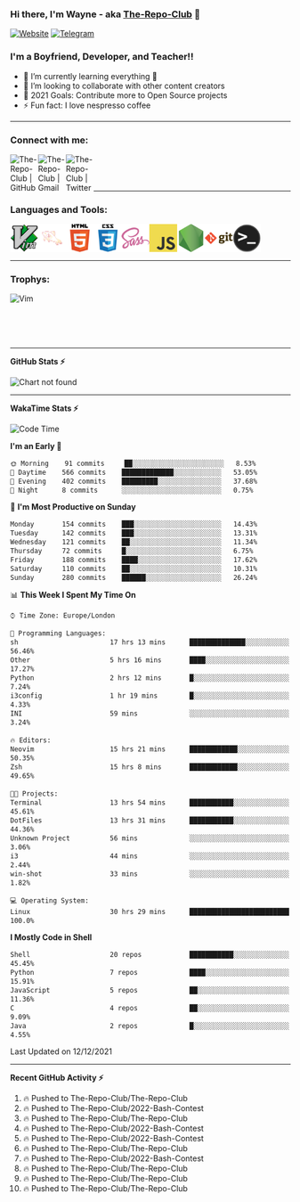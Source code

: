 ### Hi there, I'm Wayne - aka [The-Repo-Club][website] 👋

[![Website](https://img.shields.io/website?label=github.com/The-Repo-Club/&color=orange&style=flat-square&url=https://github.com/The-Repo-Club/)][website]
[![Telegram](https://img.shields.io/badge/Chat%20on-Telegram-orange.svg?color=orange&logo=telegram&style=flat-square)][telegram]

### I'm a Boyfriend, Developer, and Teacher!!

- 🌱 I’m currently learning everything 🤣
- 👯 I’m looking to collaborate with other content creators
- 🥅 2021 Goals: Contribute more to Open Source projects
- ⚡ Fun fact: I love nespresso coffee

---
### Connect with me:

[<img align="left" alt="The-Repo-Club | GitHub" width="50px" src="https://img.icons8.com/nolan/64/github.png" />][website]
[<img align="left" alt="The-Repo-Club | Gmail" width="50px" src="https://img.icons8.com/nolan/64/gmail.png" />][email]
[<img align="left" alt="The-Repo-Club | Twitter" width="50px" src="https://img.icons8.com/nolan/64/telegram-app.png" />][telegram]

[website]: https://github.com/The-Repo-Club/
[email]: mailto:wayne6324@gmail.com
[telegram]: https://t.me/TheRepoClub

<br />
<br />
<br />

---
### Languages and Tools:

<img align="left" alt="Vim" width="50px" src="https://raw.githubusercontent.com/github/explore/80688e429a7d4ef2fca1e82350fe8e3517d3494d/topics/vim/vim.png" />
<img align="left" alt="Fish" width="50px" src="https://raw.githubusercontent.com/github/explore/80688e429a7d4ef2fca1e82350fe8e3517d3494d/topics/fish/fish.png" />
<img align="left" alt="HTML5" width="50px" src="https://raw.githubusercontent.com/github/explore/80688e429a7d4ef2fca1e82350fe8e3517d3494d/topics/html/html.png" />
<img align="left" alt="CSS3" width="50px" src="https://raw.githubusercontent.com/github/explore/80688e429a7d4ef2fca1e82350fe8e3517d3494d/topics/css/css.png" />
<img align="left" alt="Sass" width="50px" src="https://raw.githubusercontent.com/github/explore/80688e429a7d4ef2fca1e82350fe8e3517d3494d/topics/sass/sass.png" />
<img align="left" alt="JavaScript" width="50px" src="https://raw.githubusercontent.com/github/explore/80688e429a7d4ef2fca1e82350fe8e3517d3494d/topics/javascript/javascript.png" />
<img align="left" alt="Node.js" width="50px" src="https://raw.githubusercontent.com/github/explore/80688e429a7d4ef2fca1e82350fe8e3517d3494d/topics/nodejs/nodejs.png" />
<img align="left" alt="Git" width="50px" src="https://raw.githubusercontent.com/github/explore/80688e429a7d4ef2fca1e82350fe8e3517d3494d/topics/git/git.png" />
<img align="left" alt="Terminal" width="50px" src="https://raw.githubusercontent.com/github/explore/80688e429a7d4ef2fca1e82350fe8e3517d3494d/topics/terminal/terminal.png" />

<br />
<br />
<br />

---
### Trophys:

<img align="left" alt="Vim" width="1200px" src="https://github-profile-trophy.vercel.app/?username=The-Repo-Club&theme=dracula&margin-w=8&margin-h=8&column=8" />

---

<br />
<br />
<br />
<br />

---
**GitHub Stats ⚡**

![Chart not found](https://github-readme-stats.vercel.app/api?username=The-Repo-Club&theme=tokyonight&show_icons=true&count_private=true&hide_border=true&include_all_commits=true&custom_title=The-Repo-Club%27s+GitHub+Stats)


---
**WakaTime Stats ⚡**

<!--START_SECTION:waka-->
![Code Time](http://img.shields.io/badge/Code%20Time-292%20hrs%2041%20mins-blue)

**I'm an Early 🐤** 

```text
🌞 Morning    91 commits     ██░░░░░░░░░░░░░░░░░░░░░░░   8.53% 
🌆 Daytime    566 commits    █████████████░░░░░░░░░░░░   53.05% 
🌃 Evening    402 commits    █████████░░░░░░░░░░░░░░░░   37.68% 
🌙 Night      8 commits      ░░░░░░░░░░░░░░░░░░░░░░░░░   0.75%

```
📅 **I'm Most Productive on Sunday** 

```text
Monday       154 commits    ███░░░░░░░░░░░░░░░░░░░░░░   14.43% 
Tuesday      142 commits    ███░░░░░░░░░░░░░░░░░░░░░░   13.31% 
Wednesday    121 commits    ██░░░░░░░░░░░░░░░░░░░░░░░   11.34% 
Thursday     72 commits     █░░░░░░░░░░░░░░░░░░░░░░░░   6.75% 
Friday       188 commits    ████░░░░░░░░░░░░░░░░░░░░░   17.62% 
Saturday     110 commits    ██░░░░░░░░░░░░░░░░░░░░░░░   10.31% 
Sunday       280 commits    ██████░░░░░░░░░░░░░░░░░░░   26.24%

```


📊 **This Week I Spent My Time On** 

```text
⌚︎ Time Zone: Europe/London

💬 Programming Languages: 
sh                       17 hrs 13 mins      ██████████████░░░░░░░░░░░   56.46% 
Other                    5 hrs 16 mins       ████░░░░░░░░░░░░░░░░░░░░░   17.27% 
Python                   2 hrs 12 mins       █░░░░░░░░░░░░░░░░░░░░░░░░   7.24% 
i3config                 1 hr 19 mins        █░░░░░░░░░░░░░░░░░░░░░░░░   4.33% 
INI                      59 mins             ░░░░░░░░░░░░░░░░░░░░░░░░░   3.24%

🔥 Editors: 
Neovim                   15 hrs 21 mins      ████████████░░░░░░░░░░░░░   50.35% 
Zsh                      15 hrs 8 mins       ████████████░░░░░░░░░░░░░   49.65%

🐱‍💻 Projects: 
Terminal                 13 hrs 54 mins      ███████████░░░░░░░░░░░░░░   45.61% 
DotFiles                 13 hrs 31 mins      ███████████░░░░░░░░░░░░░░   44.36% 
Unknown Project          56 mins             ░░░░░░░░░░░░░░░░░░░░░░░░░   3.06% 
i3                       44 mins             ░░░░░░░░░░░░░░░░░░░░░░░░░   2.44% 
win-shot                 33 mins             ░░░░░░░░░░░░░░░░░░░░░░░░░   1.82%

💻 Operating System: 
Linux                    30 hrs 29 mins      █████████████████████████   100.0%

```

**I Mostly Code in Shell** 

```text
Shell                    20 repos            ███████████░░░░░░░░░░░░░░   45.45% 
Python                   7 repos             ████░░░░░░░░░░░░░░░░░░░░░   15.91% 
JavaScript               5 repos             ██░░░░░░░░░░░░░░░░░░░░░░░   11.36% 
C                        4 repos             ██░░░░░░░░░░░░░░░░░░░░░░░   9.09% 
Java                     2 repos             █░░░░░░░░░░░░░░░░░░░░░░░░   4.55%

```



 Last Updated on 12/12/2021
<!--END_SECTION:waka-->

---

**Recent GitHub Activity :zap:**

<!--START_SECTION:activity-->
1. 🔥 Pushed to The-Repo-Club/The-Repo-Club
2. 🔥 Pushed to The-Repo-Club/2022-Bash-Contest
3. 🔥 Pushed to The-Repo-Club/The-Repo-Club
4. 🔥 Pushed to The-Repo-Club/2022-Bash-Contest
5. 🔥 Pushed to The-Repo-Club/2022-Bash-Contest
6. 🔥 Pushed to The-Repo-Club/The-Repo-Club
7. 🔥 Pushed to The-Repo-Club/2022-Bash-Contest
8. 🔥 Pushed to The-Repo-Club/The-Repo-Club
9. 🔥 Pushed to The-Repo-Club/The-Repo-Club
10. 🔥 Pushed to The-Repo-Club/The-Repo-Club
<!--END_SECTION:activity-->